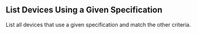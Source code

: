 List Devices Using a Given Specification
----------------------------------------
List all devices that use a given specification and match the other criteria.